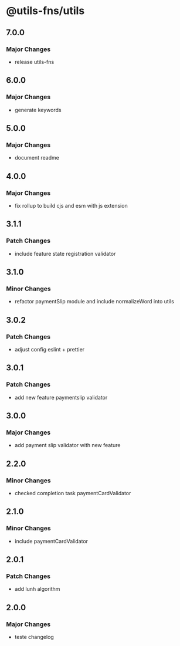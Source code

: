 # @utils-fns/utils

## 7.0.0

### Major Changes

- release utils-fns

## 6.0.0

### Major Changes

- generate keywords

## 5.0.0

### Major Changes

- document readme

## 4.0.0

### Major Changes

- fix rollup to build cjs and esm with js extension

## 3.1.1

### Patch Changes

- include feature state registration validator

## 3.1.0

### Minor Changes

- refactor paymentSlip module and include normalizeWord into utils

## 3.0.2

### Patch Changes

- adjust config eslint + prettier

## 3.0.1

### Patch Changes

- add new feature paymentslip validator

## 3.0.0

### Major Changes

- add payment slip validator with new feature

## 2.2.0

### Minor Changes

- checked completion task paymentCardValidator

## 2.1.0

### Minor Changes

- include paymentCardValidator

## 2.0.1

### Patch Changes

- add lunh algorithm

## 2.0.0

### Major Changes

- teste changelog
